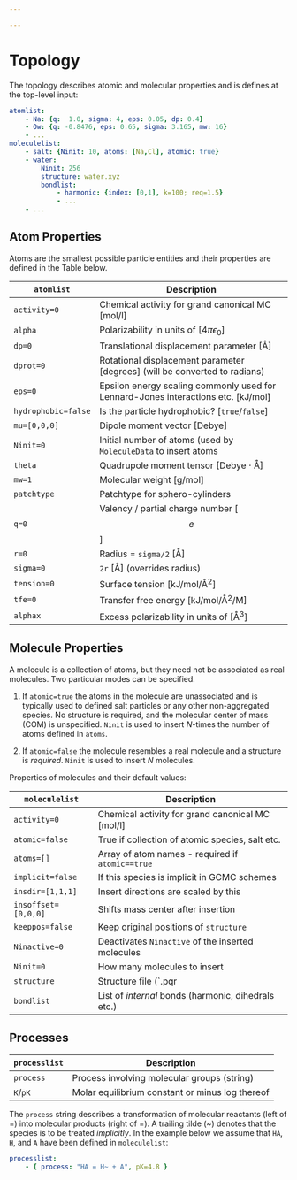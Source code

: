 ```yaml
---

---
```

<script type="text/x-mathjax-config">
MathJax.Hub.Config({
  tex2jax: {inlineMath: [['$','$'], ['\\(','\\)']]}
});
</script>
<script src="https://cdnjs.cloudflare.com/ajax/libs/mathjax/2.7.0/MathJax.js?config=TeX-AMS-MML_HTMLorMML" type="text/javascript"></script>

# Topology

The topology describes atomic and molecular properties and is defines at the top-level input:

~~~ yaml
atomlist:
    - Na: {q:  1.0, sigma: 4, eps: 0.05, dp: 0.4}
    - Ow: {q: -0.8476, eps: 0.65, sigma: 3.165, mw: 16}
    - ...
moleculelist:
    - salt: {Ninit: 10, atoms: [Na,Cl], atomic: true}
    - water:
        Ninit: 256
        structure: water.xyz
        bondlist:
            - harmonic: {index: [0,1], k=100; req=1.5}
            - ...
    - ...
~~~

## Atom Properties

Atoms are the smallest possible particle entities and their properties are defined in the
Table below.

`atomlist`    | Description
------------- | ------------------------------------------------------
`activity=0`  | Chemical activity for grand canonical MC [mol/l]
`alpha`       | Polarizability in units of [$4\pi\epsilon_0$]
`dp=0`        | Translational displacement parameter [Å]
`dprot=0`     | Rotational displacement parameter [degrees] (will be converted to radians)
`eps=0`       | Epsilon energy scaling commonly used for Lennard-Jones interactions etc. [kJ/mol]
`hydrophobic=false` | Is the particle hydrophobic? [`true`/`false`]
`mu=[0,0,0]`  | Dipole moment vector [Debye]
`Ninit=0`     | Initial number of atoms (used by `MoleculeData` to insert atoms
`theta`       | Quadrupole moment tensor [Debye $\cdot$ Å]
`mw=1`        | Molecular weight [g/mol]
`patchtype`   | Patchtype for sphero-cylinders
`q=0`         | Valency / partial charge number [$$e$$]
`r=0`         | Radius = `sigma/2` [Å]
`sigma=0`     | `2r` [Å] (overrides radius)
`tension=0`   | Surface tension [kJ/mol/Å$^2$]
`tfe=0`       | Transfer free energy [kJ/mol/Å$^2$/M]
`alphax`      | Excess polarizability in units of [Å$^3$]

## Molecule Properties

A molecule is a collection of atoms, but they need not be associated
as real molecules. Two particular modes can be specified.

1. If `atomic=true` the atoms in the molecule are unassociated and is
   typically used to defined salt particles or any other non-aggregated
   species. No structure is required, and the molecular center of mass (COM) is
   unspecified. `Ninit` is used to insert _N_-times the number of
   atoms defined in `atoms`.

2. If `atomic=false` the molecule resembles a real molecule and a structure
   is _required_. `Ninit` is used to insert _N_ molecules.

Properties of molecules and their default values:

`moleculelist`      | Description
------------------- | -------------------------------------------------
`activity=0`        | Chemical activity for grand canonical MC [mol/l]
`atomic=false`      | True if collection of atomic species, salt etc.
`atoms=[]`          | Array of atom names - required if `atomic==true`
`implicit=false`    | If this species is implicit in GCMC schemes
`insdir=[1,1,1]`    | Insert directions are scaled by this
`insoffset=[0,0,0]` | Shifts mass center after insertion
`keeppos=false`     | Keep original positions of `structure`
`Ninactive=0`       | Deactivates `Ninactive` of the inserted molecules
`Ninit=0`           | How many molecules to insert
`structure`         | Structure file (`.pqr|.aam|.xyz`) - required is `atomic=false`
`bondlist`          | List of _internal_ bonds (harmonic, dihedrals etc.)

## Processes

`processlist`   | Description
--------------- | ----------------------------------------------
`process`       | Process involving molecular groups (string)
`K`/`pK`        | Molar equilibrium constant or minus log thereof

The `process` string describes a transformation of molecular reactants (left of =)
into molecular products (right of =). A trailing tilde (~) denotes that
the species is to be treated _implicitly_.
In the example below we assume that `HA`, `H`, and `A` have
been defined in `moleculelist`:

~~~ yaml
processlist:
    - { process: "HA = H~ + A", pK=4.8 }
~~~
